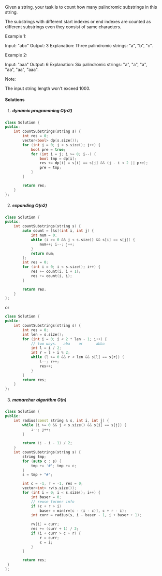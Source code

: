Given a string, your task is to count how many palindromic substrings in this string.

The substrings with different start indexes or end indexes are counted as different substrings even they consist of same characters.

Example 1:

Input: "abc"
Output: 3
Explanation: Three palindromic strings: "a", "b", "c".
 

Example 2:

Input: "aaa"
Output: 6
Explanation: Six palindromic strings: "a", "a", "a", "aa", "aa", "aaa".
 

Note:

The input string length won't exceed 1000.

#### Solutions

1. ##### dynamic programming O(n2)

```c++
class Solution {
public:
    int countSubstrings(string s) {
        int res = 0;
        vector<bool> dp(s.size());
        for (int j = 0; j < s.size(); j++) {
            bool pre = true;
            for (int i = j; i >= 0; i--) {
                bool tmp = dp[i];
                res += dp[i] = s[i] == s[j] && (j - i < 2 || pre);
                pre = tmp;
            }
        }

        return res;
    }
};
```

2. ##### expanding O(n2)

```c++
class Solution {
public:
    int countSubstrings(string s) {
        auto count = [&s](int i, int j) {
            int num = 0;
            while (i >= 0 && j < s.size() && s[i] == s[j]) {
                num++; i--; j++;
            }
            return num;
        };
        int res = 0;
        for (int i = 0; i < s.size(); i++) {
            res += count(i, i + 1);
            res += count(i, i);
        }

        return res;
    }
};
```

or

```c++
class Solution {
public:
    int countSubstrings(string s) {
        int res = 0;
        int len = s.size();
        for (int i = 0; i < 2 * len - 1; i++) {
            // two ways.   aba    or      abba
            int l = i / 2;
            int r = l + i % 2;
            while (l >= 0 && r < len && s[l] == s[r]) {
                l--; r++;
                res++;
            }
        }
        return res;
    }
};
```

3. ##### manarchar algorithm O(n)

```c++
class Solution {
public:
    int radius(const string & s, int i, int j) {
        while (i >= 0 && j < s.size() && s[i] == s[j]) {
            i--; j++;
        }
        
        return (j - i - 1) / 2;
    }
    int countSubstrings(string s) {
        string tmp;
        for (auto c : s) {
            tmp += '#'; tmp += c;
        }
        s = tmp + "#";

        int c = -1, r = -1, res = 0;
        vector<int> rv(s.size());
        for (int i = 0; i < s.size(); i++) {
            int baser = 0;
            // reuse former info
            if (c + r > i)
                baser = min(rv[c - (i - c)], c + r - i);
            int curr = radius(s, i - baser - 1, i + baser + 1);
            
            rv[i] = curr;
            res += (curr + 1) / 2;
            if (i + curr > c + r) {
                r = curr;
                c = i;
            }
        }

        return res;
 }
};
```